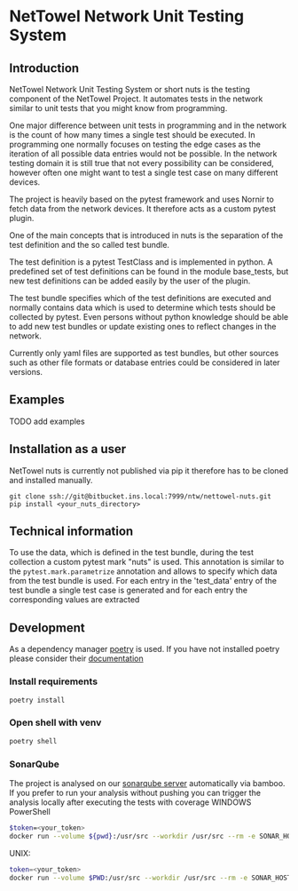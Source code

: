 # NetTowel Network Unit Testing System
## Introduction
NetTowel Network Unit Testing System or short nuts is the testing component of the NetTowel Project.
It automates tests in the network similar to unit tests that you might know from programming.

One major difference between unit tests in programming and 
in the network is the count of how many times a single test should be executed.
In programming one normally focuses on testing the edge cases 
as the iteration of all possible data entries would not be possible.
In the network testing domain it is still true that not every possibility can be considered, 
however often one might want to test a single test case on many different devices.

The project is heavily based on the pytest framework and uses Nornir to fetch data from the network devices.
It therefore acts as a custom pytest plugin.

One of the main concepts that is introduced in nuts is the separation of the test definition
and the so called test bundle.

The test definition is a pytest TestClass and is implemented in python.
A predefined set of test definitions can be found in the module base_tests, 
but new test definitions can be added easily by the user of the plugin.

The test bundle specifies which of the test definitions are executed and normally contains data which 
is used to determine which tests should be collected by pytest.
Even persons without python knowledge should be able to add new test bundles 
or update existing ones to reflect changes in the network. 

Currently only yaml files are supported as test bundles, 
but other sources such as other file formats or database entries could be considered in later versions.

## Examples

TODO add examples

## Installation as a user
NetTowel nuts is currently not published via pip it therefore has to be cloned and installed manually.

```
git clone ssh://git@bitbucket.ins.local:7999/ntw/nettowel-nuts.git
pip install <your_nuts_directory>
```

## Technical information
To use the data, which is defined in the test bundle, during the test collection a custom pytest mark "nuts" is used.
This annotation is similar to the `pytest.mark.parametrize` annotation and allows to specify which data from the test bundle is used.
For each entry in the 'test_data' entry of the test bundle a single test case is generated and for each entry the corresponding values are extracted  
## Development
As a dependency manager [poetry](https://python-poetry.org/) is used.
If you have not installed poetry please consider their [documentation](https://python-poetry.org/docs/#installation)

### Install requirements

```bash
poetry install
```

### Open shell with venv

```bash
poetry shell
```

### SonarQube
The project is analysed on our [sonarqube server](sonarqube.ins.work) automatically via bamboo.
If you prefer to run your analysis without pushing you can trigger the analysis locally after executing the tests with coverage
WINDOWS PowerShell
```bash
$token=<your_token>
docker run --volume ${pwd}:/usr/src --workdir /usr/src --rm -e SONAR_HOST_URL="https://sonarqube.ins.work" -e SONAR_LOGIN=$token sonarsource/sonar-scanner-cli "-Dsonar.projectKey=nettowel-nuts" "-Dsonar.branch.name=$(git rev-parse --abbrev-ref HEAD)" "-Dsonar.python.coverage.reportPaths=/usr/src/test-reports/coverage.xml"
```
UNIX:
```bash
token=<your_token>
docker run --volume $PWD:/usr/src --workdir /usr/src --rm -e SONAR_HOST_URL="https://sonarqube.ins.work" -e SONAR_LOGIN=$token sonarsource/sonar-scanner-cli -Dsonar.projectKey=nettowel-nuts -Dsonar.branch.name=$(git rev-parse --abbrev-ref HEAD) -Dsonar.python.coverage.reportPaths=/usr/src/test-reports/coverage.xml
```
